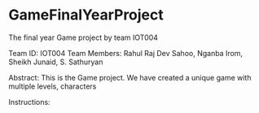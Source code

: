 # GameFinalYearProject
The final year Game project by team IOT004

Team ID: IOT004
Team Members: Rahul Raj Dev Sahoo, Nganba Irom, Sheikh Junaid, S. Sathuryan

Abstract: This is the Game project. We have created a unique game with multiple levels, characters

Instructions: 
